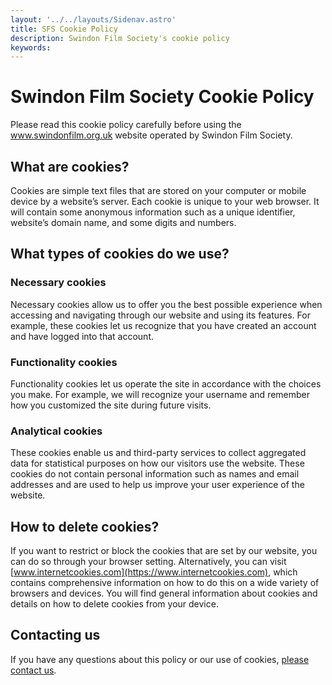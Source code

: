 ```yaml
---
layout: '../../layouts/Sidenav.astro'
title: SFS Cookie Policy
description: Swindon Film Society's cookie policy
keywords:
---
```


# Swindon Film Society Cookie Policy

Please read this cookie policy carefully before using the www.swindonfilm.org.uk website operated by Swindon Film Society.

## What are cookies?

Cookies are simple text files that are stored on your computer or mobile device by a website’s
server. Each cookie is unique to your web browser. It will contain some anonymous information
such as a unique identifier, website’s domain name, and some digits and numbers.

## What types of cookies do we use?

### Necessary cookies

Necessary cookies allow us to offer you the best possible experience when accessing and
navigating through our website and using its features. For example, these cookies let us
recognize that you have created an account and have logged into that account.

### Functionality cookies

Functionality cookies let us operate the site in accordance with the choices you make. For
example, we will recognize your username and remember how you customized the site during
future visits.

### Analytical cookies

These cookies enable us and third-party services to collect aggregated data for statistical
purposes on how our visitors use the website. These cookies do not contain personal
information such as names and email addresses and are used to help us improve your user
experience of the website.

## How to delete cookies?

If you want to restrict or block the cookies that are set by our website, you can do so through
your browser setting. Alternatively, you can visit [www.internetcookies.com](https://www.internetcookies.com), which contains
comprehensive information on how to do this on a wide variety of browsers and devices. You
will find general information about cookies and details on how to delete cookies from your
device.

## Contacting us

If you have any questions about this policy or our use of cookies, [please contact us](mailto:contact@swindonfilm.org.uk).
